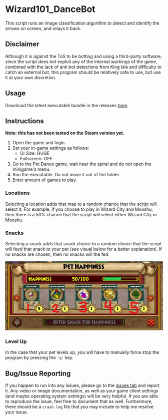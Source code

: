 # Wizard101_DanceBot

This script runs an image classification algorithm to detect and identify the arrows on screen, and relays it back.

## Disclaimer

Although it is against the ToS to be botting and using a third-party software, since the script does not exploit any of the internal workings of the game, combined with the lack of anti bot detections from King Isle and difficulty to catch an external bot, this program should be relatively safe to use, but use it at your own discretion.

## Usage

Download the latest executable bundle in the releases [here](https://github.com/kennyhngo/Wizard101_DanceBot).

## Instructions

**Note: this has not been tested on the Steam version yet.**

1. Open the game and login.
1. Set your in-game settings as follows:
   * UI Size: HUGE
   * Fullscreen: OFF
1. Go to the Pet Dance game, wait near the spiral and do not open the minigame's menu.
1. Run the executable. Do not move it out of the folder.
1. Enter amount of games to play.

### Locations

Selecting a location adds that map to a random chance that the script will select it. For example, if you choose to play in Wizard City and Mooshu, then there is a 50% chance that the script will select either Wizard City or Mooshu.

### Snacks

Selecting a snack adds that snack choice to a random choice that the script will feed that snack to your pet (see visual below for a better explanation). If no snacks are chosen, then no snacks will the fed.

![Snack menu in Wizard101](assets/snacktutorial.jpg)

### Level Up

In the case that your pet levels up, you will have to manually force stop the program by pressing the `'q'` key.

## Bug/Issue Reporting

If you happen to run into any issues, please go to the [issues tab](https://github.com/kennyhngo/Wizard101_DanceBot/issues) and report it. Any video or image documentation, as well as your game client settings (and maybe operating system settings) will be very helpful. If you are able to reproduce the issue, feel free to document that as well. Furthermore, there should be a `crash.log` file that you may include to help me resolve your issue.
